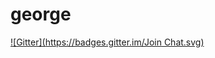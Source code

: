 # george
[![Gitter](https://badges.gitter.im/Join Chat.svg)](https://gitter.im/dfm/george?utm_source=badge&utm_medium=badge&utm_campaign=pr-badge&utm_content=badge)